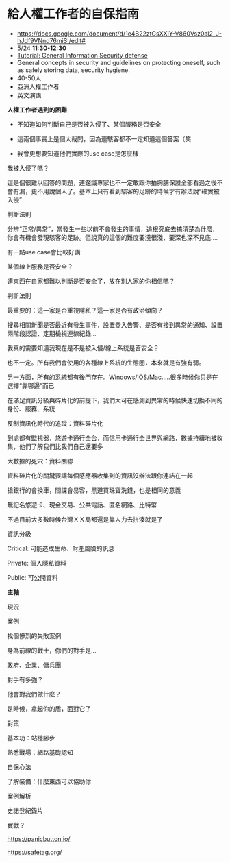 # 給人權工作者的自保指南

*   [](https://docs.google.com/document/d/1e4B22ztGsXXiY-V860Vsz0al2_J-hJdf9VNnd76miSI/edit#)https://docs.google.com/document/d/1e4B22ztGsXXiY-V860Vsz0al2_J-hJdf9VNnd76miSI/edit#
*   5/24 **11:30-12:30**
*   <u>Tutorial: General Information Security defense</u>
*   General concepts in security and guidelines on protecting oneself, such as safely storing data, security hygiene.
*   40-50人
*   亞洲人權工作者
*   英文演講

**人權工作者遇到的困難**

*   不知道如何判斷自己是否被入侵了、某個服務是否安全

*   這兩個事實上是個大哉問，因為連駭客都不一定知道這個答案（笑
*   我會更想要知道他們實際的use case是怎麼樣

我被入侵了嗎？

這是個很難以回答的問題，連鑑識專家也不一定敢跟你拍胸脯保證全部看過之後不會有漏，更不用說個人了。基本上只有看到駭客的足跡的時候才有辦法說“確實被入侵”

判斷法則

分辨“正常/異常”，當發生一些以前不會發生的事情，追根究底去搞清楚為什麼，你會有機會發現駭客的足跡。但說真的這個的難度要淺很淺，要深也深不見底....

有一點use case會比較好講

某個線上服務是否安全？

連東西在自家都難以判斷是否安全了，放在別人家的你相信嗎？

判斷法則

最重要的：這一家是否重視隱私？這一家是否有政治傾向？

搜尋相關新聞是否最近有發生事件，設置登入告警、是否有接到異常的通知、設置兩階段認證、定期檢視連線紀錄...

我真的需要知道我現在是不是被入侵/線上系統是否安全？

也不一定。所有我們會使用的各種線上系統的生態圈，本來就是有強有弱。

另一方面，所有的系統都有後門存在。Windows/iOS/Mac.....很多時候你只是在選擇“靠哪邊”而已

在滿足資訊分級與碎片化的前提下，我們大可在感測到異常的時候快速切換不同的身份、服務、系統

反制資訊化時代的追蹤：資料碎片化

到處都有監視器，悠遊卡通行全台，而信用卡通行全世界與網路，數據持續地被收集，他們了解我們比我們自己還要多

大數據的死穴：資料關聯

資料碎片化的關鍵要讓每個感應器收集到的資訊沒辦法跟你連結在一起

搶銀行的會換車，間諜會易容，黑道買珠寶洗錢，也是相同的意義

無記名悠遊卡、現金交易、公共電話、匿名網路、比特幣

不過目前大多數時候台灣ＸＸ局都還是靠人力去拼湊就是了

資訊分級

Critical: 可能造成生命、財產風險的訊息

Private: 個人隱私資料

Public: 可公開資料

**主軸**

現況

 案例

  找個慘烈的失敗案例

 身為前線的戰士，你們的對手是...

  政府、企業、傭兵團

 對手有多強？

 他會對我們做什麼？

 是時候，拿起你的盾，面對它了

對策

 基本功：站穩腳步

 熟悉戰場：網路基礎認知

 自保心法

 了解裝備：什麼東西可以協助你

 案例解析

  史諾登紀錄片

 實戰？

[](https://panicbutton.io/)https://panicbutton.io/

[](https://safetag.org/)https://safetag.org/